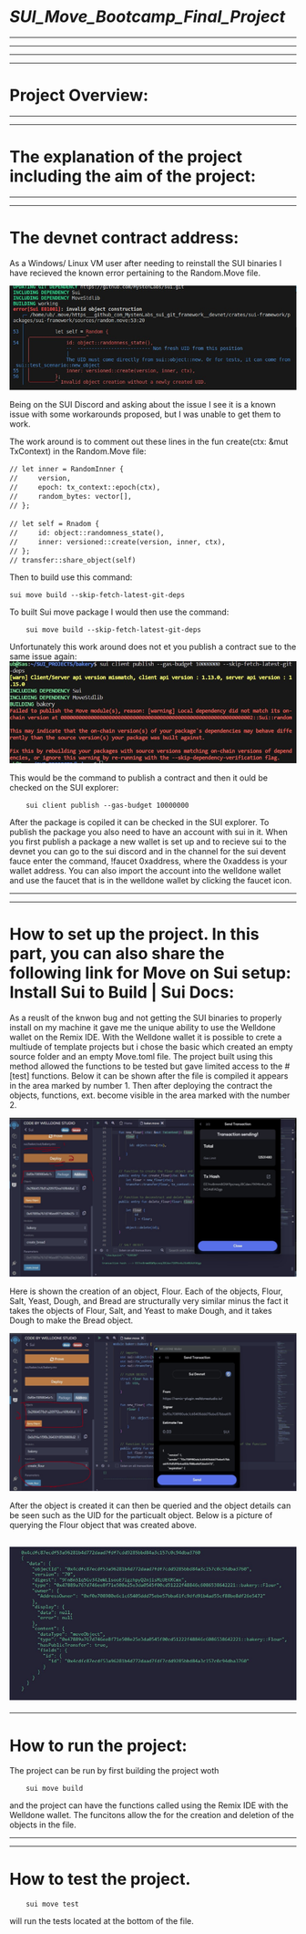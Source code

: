 # *SUI_Move_Bootcamp_Final_Project*
---
---


---
---



# Project Overview:

---
---

# The explanation of the project including the aim of the project:



---
---

# The devnet contract address:

As a Windows/ Linux VM user after needing to reinstall the SUI binaries I have recieved the known error pertaining to the Random.Move file. 

![known error without fix](./Screenshot1.jpg)

Being on the SUI Discord and asking about the issue I see it is a known issue with some workarounds proposed, but I was unable to get them to work.

The work around is to comment out these lines in the fun create(ctx: &mut TxContext) in the Random.Move file:

    // let inner = RandomInner {
    //     version, 
    //     epoch: tx_context::epoch(ctx),
    //     random_bytes: vector[],
    // };
  
    // let self = Rnadom {
    //     id: object::randomness_state(),
    //     inner: versioned::create(version, inner, ctx),
    // };
    // transfer::share_object(self)

  Then to build use this command:

    sui move build --skip-fetch-latest-git-deps


  To built Sui move package I would then use the command: 
  
        sui move build --skip-fetch-latest-git-deps
  
  Unfortunately this work around does not et you publish a contract sue to the same issue again:
  ![fsilure to deploy](deploy.jpg)


  This would be the command to publish a contract and then it ould be checked on the SUI explorer:
  
        sui client publish --gas-budget 10000000
   
  After the package is copiled it can be checked in the SUI explorer. To publish the package you also need to have an 
  account with sui in it. When you first publish a package a new wallet is set up and to recieve sui to the devnet you 
  can go to the sui discord and in the channel for the sui devent fauce enter the command, !faucet 0xaddress, where the 
  0xaddess is your wallet address. You can also import the account into the welldone wallet and use the faucet that is 
  in the welldone wallet by clicking the faucet icon.

---
---

# How to set up the project. In this part, you can also share the following link for Move on Sui setup: Install Sui to Build | Sui Docs:

As a reuslt of the knwon bug and not getting the SUI binaries to properly install on my machine it gave me the unique ability to use the Welldone wallet on the Remix IDE. With the Welldone wallet it is possible to crete a multiude of template projects but i chose the basic which created an empty source folder and an empty Move.toml file. 
The project built using this method allowed the functions to be tested but gave limited access to the #[test] functions. 
Below it can be shown after the file is compiled it appears in the area marked by number 1. Then after deploying the contract the objects, functions, ext. become visible in the area marked with the number 2. 

![deployed on remix](./deployed.jpg)

Here is shown the creation of an object, Flour. Each of the objects, Flour, Salt, Yeast, Dough, and Bread are structurally very similar minus the fact it takes the objects of Flour, Salt, and Yeast to make Dough, and it takes Dough to make the Bread object. 

![flour created](./create_flour1.jpg)

After the object is created it can then be queried and the object details can be seen such as the UID for the particualt object. Below is a picture of querying the Flour object that was created above.

![flour object](./create_flour2.jpg)
---
---


# How to run the project:

The project can be run by first building the project woth 

        sui move build
   
and the project can have the functions called using the Remix IDE with the Welldone wallet. The funcitons allow the for the creation and deletion of the objects in the file.
    
---
---

# How to test the project.

        sui move test

  will run the tests located at the bottom of the file. 

